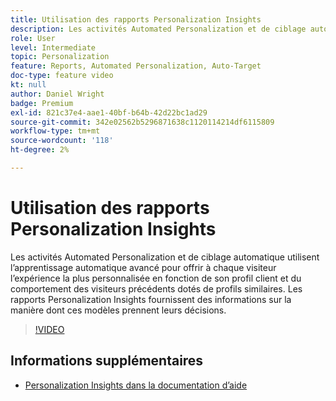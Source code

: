 ```yaml
---
title: Utilisation des rapports Personalization Insights
description: Les activités Automated Personalization et de ciblage automatique utilisent l’apprentissage automatique avancé pour offrir à chaque visiteur l’expérience la plus personnalisée en fonction de son profil client et du comportement des visiteurs précédents dotés de profils similaires. Les rapports Personalization Insights fournissent des informations sur la manière dont ces modèles prennent leurs décisions.
role: User
level: Intermediate
topic: Personalization
feature: Reports, Automated Personalization, Auto-Target
doc-type: feature video
kt: null
author: Daniel Wright
badge: Premium
exl-id: 821c37e4-aae1-40bf-b64b-42d22bc1ad29
source-git-commit: 342e02562b5296871638c1120114214df6115809
workflow-type: tm+mt
source-wordcount: '118'
ht-degree: 2%

---
```


# Utilisation des rapports Personalization Insights

Les activités Automated Personalization et de ciblage automatique utilisent l’apprentissage automatique avancé pour offrir à chaque visiteur l’expérience la plus personnalisée en fonction de son profil client et du comportement des visiteurs précédents dotés de profils similaires. Les rapports Personalization Insights fournissent des informations sur la manière dont ces modèles prennent leurs décisions.

>[!VIDEO](https://video.tv.adobe.com/v/328088/?quality=12&captions=fre_fr)

## Informations supplémentaires

* [Personalization Insights dans la documentation d’aide](https://experienceleague.adobe.com/docs/target/using/reports/insights/personalization-insights-reports.html?lang=fr)

